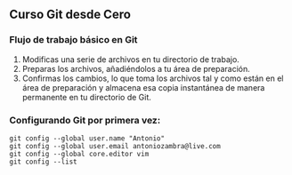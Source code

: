 ## Curso Git desde Cero

### Flujo de trabajo básico en Git

1. Modificas una serie de archivos en tu directorio de trabajo.
2. Preparas los archivos, añadiéndolos a tu área de preparación.
3. Confirmas los cambios, lo que toma los archivos tal y como están en el área de preparación y almacena esa copia instantánea de manera permanente en tu directorio de Git.

### Configurando Git por primera vez:

```
git config --global user.name "Antonio"
git config --global user.email antoniozambra@live.com
git config --global core.editor vim
git config --list
```
